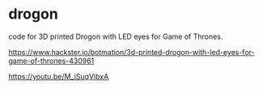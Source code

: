 # drogon
code for 3D printed Drogon with LED eyes for Game of Thrones.

https://www.hackster.io/botmation/3d-printed-drogon-with-led-eyes-for-game-of-thrones-430961

https://youtu.be/M_iSuqVibxA
